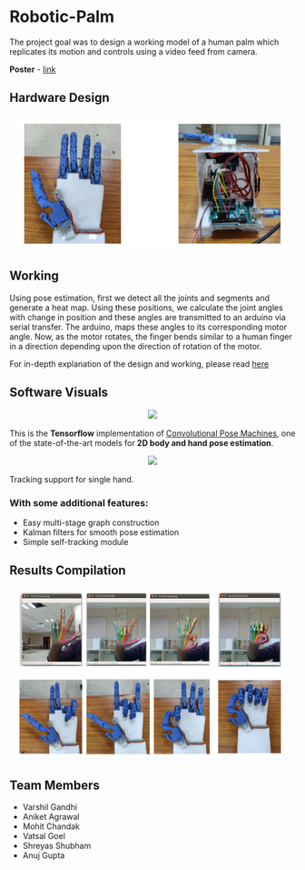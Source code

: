 # Robotic-Palm
The project goal was to design a working model of a human palm which replicates its motion and controls using a video feed from camera.

**Poster** - [link](https://github.com/mchandak29/robotic-palm/blob/master/Design%20Project%20poster.pdf)

## Hardware Design
<p align="center">
    <img src="https://github.com/mchandak29/robotic-palm/blob/master/Hardware_Design.png", width="480">
</p>

## Working
Using pose estimation, first we detect all the joints and segments and generate a heat map. Using these positions, we calculate the joint angles with change in position and these angles are transmitted to an arduino via serial transfer. The
arduino, maps these angles to its corresponding motor angle. Now, as the motor rotates, the finger bends similar to a human finger in a direction depending upon the direction of rotation of the motor.

For in-depth explanation of the design and working, please read [here](https://github.com/mchandak29/robotic-palm/blob/master/EE304_ProjectReport.pdf)

## Software Visuals
<p align="center">
    <img src="https://github.com/mchandak29/robotic-palm/blob/master/cpm_hand.gif", width="480">
</p>

This is the **Tensorflow** implementation of [Convolutional Pose Machines](https://github.com/shihenw/convolutional-pose-machines-release), one of the state-of-the-art models for **2D body and hand pose estimation**.

<p align="center">
    <img src="https://github.com/mchandak29/robotic-palm/blob/master/cpm_hand_with_tracker.gif", width="480">
</p>

Tracking support for single hand.

### With some additional features:
 - Easy multi-stage graph construction
 - Kalman filters for smooth pose estimation
 - Simple self-tracking module

## Results Compilation
<p align="center">
    <img src="https://github.com/mchandak29/robotic-palm/blob/master/Screenshot%20from%202019-08-02%2015-40-24.png", width="480">
</p>

## Team Members
- Varshil Gandhi
- Aniket Agrawal
- Mohit Chandak
- Vatsal Goel
- Shreyas Shubham
- Anuj Gupta
